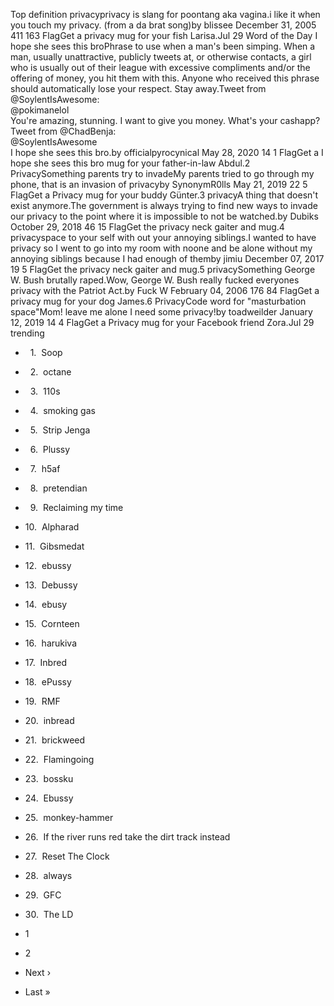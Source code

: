 Top definition privacyprivacy is slang for poontang aka vagina.i like it when you touch my privacy. (from a da brat song)by blissee December 31, 2005 411 163 FlagGet a privacy mug for your fish Larisa.Jul 29 Word of the Day I hope she sees this broPhrase to use when a man's been simping. When a man, usually unattractive, publicly tweets at, or otherwise contacts, a girl who is usually out of their league with excessive compliments and/or the offering of money, you hit them with this. Anyone who received this phrase should automatically lose your respect. Stay away.Tweet from @SoylentIsAwesome:  
@pokimanelol  
You're amazing, stunning. I want to give you money. What's your cashapp?  
Tweet from @ChadBenja:  
@SoylentIsAwesome  
I hope she sees this bro.by officialpyrocynical May 28, 2020 14 1 FlagGet a I hope she sees this bro mug for your father-in-law Abdul.2 PrivacySomething parents try to invadeMy parents tried to go through my phone, that is an invasion of privacyby SynonymR0lls May 21, 2019 22 5 FlagGet a Privacy mug for your buddy Günter.3 privacyA thing that doesn't exist anymore.The government is always trying to find new ways to invade our privacy to the point where it is impossible to not be watched.by Dubiks October 29, 2018 46 15 FlagGet the privacy neck gaiter and mug.4 privacyspace to your self with out your annoying siblings.I wanted to have privacy so I went to go into my room with noone and be alone without my annoying siblings because I had enough of themby jimiu December 07, 2017 19 5 FlagGet the privacy neck gaiter and mug.5 privacySomething George W. Bush brutally raped.Wow, George W. Bush really fucked everyones privacy with the Patriot Act.by Fuck W February 04, 2006 176 84 FlagGet a privacy mug for your dog James.6 PrivacyCode word for "masturbation space"Mom! leave me alone I need some privacy!by toadweilder January 12, 2019 14 4 FlagGet a Privacy mug for your Facebook friend Zora.Jul 29 trending

*     1.  Soop
*     2.  octane
*     3.  110s
*     4.  smoking gas
*     5.  Strip Jenga
*     6.  Plussy
*     7.  h5af
*     8.  pretendian
*     9.  Reclaiming my time
*   10.  Alpharad
*   11.  Gibsmedat
*   12.  ebussy
*   13.  Debussy
*   14.  ebusy
*   15.  Cornteen
*   16.  harukiva
*   17.  Inbred
*   18.  ePussy
*   19.  RMF
*   20.  inbread
*   21.  brickweed
*   22.  Flamingoing
*   23.  bossku
*   24.  Ebussy
*   25.  monkey-hammer
*   26.  If the river runs red take the dirt track instead
*   27.  Reset The Clock
*   28.  always
*   29.  GFC
*   30.  The LD

*   1
*   2
*   Next ›
*   Last »